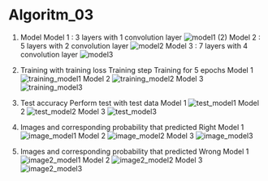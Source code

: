 # Algoritm_03
1. Model
Model 1 : 3 layers with 1 convolution layer
![model1 (2)](https://user-images.githubusercontent.com/39691728/83566153-824dd500-a55a-11ea-947b-fefeaa304ac1.png)
Model 2 : 5 layers with 2 convolution layer
![model2](https://user-images.githubusercontent.com/39691728/83566261-b2957380-a55a-11ea-8624-8a10fd738995.png)
Model 3 : 7 layers with 4 convolution layer
![model3](https://user-images.githubusercontent.com/39691728/83566440-f5efe200-a55a-11ea-8405-bce987d04baa.png)

2. Training with training loss
Training step
Training for 5 epochs
Model 1
![training_model1](https://user-images.githubusercontent.com/39691728/83567039-eb821800-a55b-11ea-8886-9d9f3731207a.png)
Model 2
![training_model2](https://user-images.githubusercontent.com/39691728/83568877-a6abb080-a55e-11ea-9a10-e05546fbaa28.png)
Model 3
![training_model3](https://user-images.githubusercontent.com/39691728/83568881-a6abb080-a55e-11ea-993a-54de1c8b989d.png)

3. Test accuracy
Perform test with test data
Model 1
![test_model1](https://user-images.githubusercontent.com/39691728/83568873-a6131a00-a55e-11ea-92c0-95532860bce6.png)
Model 2
![test_model2](https://user-images.githubusercontent.com/39691728/83568871-a57a8380-a55e-11ea-9d5f-067195208d43.png)
Model 3
![test_model3](https://user-images.githubusercontent.com/39691728/83568870-a4e1ed00-a55e-11ea-836a-b54d539daed0.png)

4. Images and corresponding probability that predicted Right
Model 1
![image_model1](https://user-images.githubusercontent.com/39691728/83567865-423c2180-a55d-11ea-8c48-c69877ea79f2.png)
Model 2
![image_model2](https://user-images.githubusercontent.com/39691728/83567872-4405e500-a55d-11ea-9609-9329e40d1284.png)
Model 3
![image_model3](https://user-images.githubusercontent.com/39691728/83567878-45cfa880-a55d-11ea-9564-f683d67161d9.png)

5. Images and corresponding probability that predicted Wrong
Model 1
![image2_model1](https://user-images.githubusercontent.com/39691728/83567911-541dc480-a55d-11ea-9e19-3ebc06628501.png)
Model 2
![image2_model2](https://user-images.githubusercontent.com/39691728/83567917-55e78800-a55d-11ea-92a3-7dffe136bbe5.png)
Model 3
![image2_model3](https://user-images.githubusercontent.com/39691728/83567923-57b14b80-a55d-11ea-8ad0-439821934bee.png)
